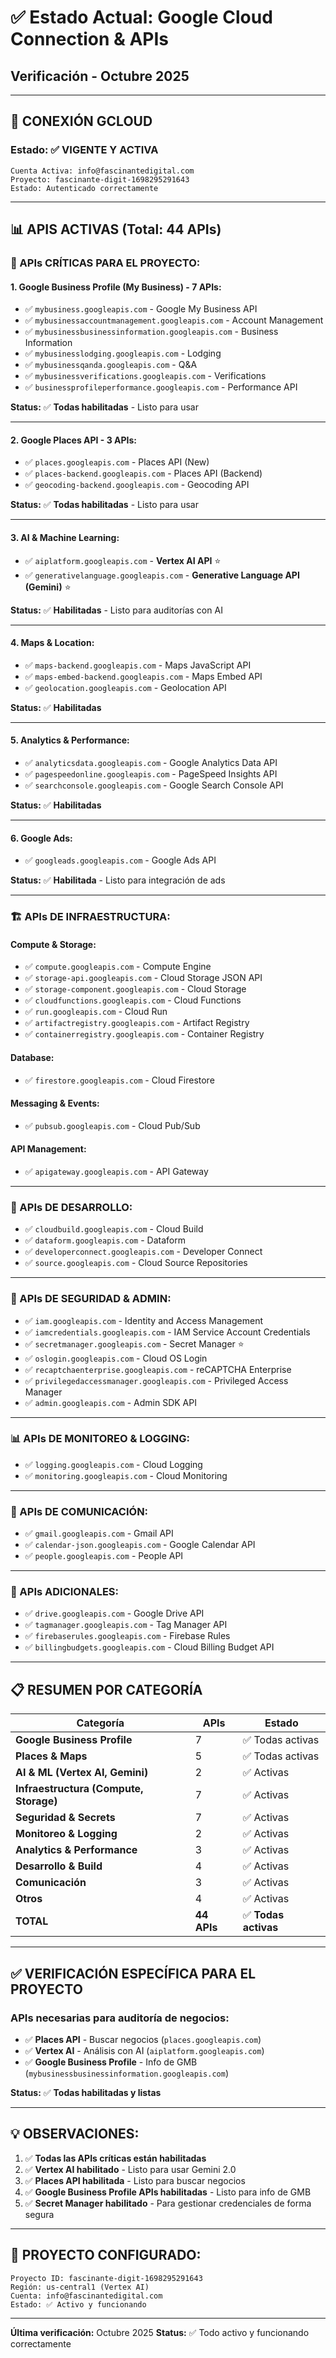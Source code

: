 # ✅ Estado Actual: Google Cloud Connection & APIs
## Verificación - Octubre 2025

---

## 🔐 **CONEXIÓN GCLOUD**

### **Estado:** ✅ **VIGENTE Y ACTIVA**

```
Cuenta Activa: info@fascinantedigital.com
Proyecto: fascinante-digit-1698295291643
Estado: Autenticado correctamente
```

---

## 📊 **APIS ACTIVAS (Total: 44 APIs)**

### **🎯 APIs CRÍTICAS PARA EL PROYECTO:**

#### **1. Google Business Profile (My Business) - 7 APIs:**
- ✅ `mybusiness.googleapis.com` - Google My Business API
- ✅ `mybusinessaccountmanagement.googleapis.com` - Account Management
- ✅ `mybusinessbusinessinformation.googleapis.com` - Business Information
- ✅ `mybusinesslodging.googleapis.com` - Lodging
- ✅ `mybusinessqanda.googleapis.com` - Q&A
- ✅ `mybusinessverifications.googleapis.com` - Verifications
- ✅ `businessprofileperformance.googleapis.com` - Performance API

**Status:** ✅ **Todas habilitadas** - Listo para usar

---

#### **2. Google Places API - 3 APIs:**
- ✅ `places.googleapis.com` - Places API (New)
- ✅ `places-backend.googleapis.com` - Places API (Backend)
- ✅ `geocoding-backend.googleapis.com` - Geocoding API

**Status:** ✅ **Todas habilitadas** - Listo para usar

---

#### **3. AI & Machine Learning:**
- ✅ `aiplatform.googleapis.com` - **Vertex AI API** ⭐
- ✅ `generativelanguage.googleapis.com` - **Generative Language API (Gemini)** ⭐

**Status:** ✅ **Habilitadas** - Listo para auditorías con AI

---

#### **4. Maps & Location:**
- ✅ `maps-backend.googleapis.com` - Maps JavaScript API
- ✅ `maps-embed-backend.googleapis.com` - Maps Embed API
- ✅ `geolocation.googleapis.com` - Geolocation API

**Status:** ✅ **Habilitadas**

---

#### **5. Analytics & Performance:**
- ✅ `analyticsdata.googleapis.com` - Google Analytics Data API
- ✅ `pagespeedonline.googleapis.com` - PageSpeed Insights API
- ✅ `searchconsole.googleapis.com` - Google Search Console API

**Status:** ✅ **Habilitadas**

---

#### **6. Google Ads:**
- ✅ `googleads.googleapis.com` - Google Ads API

**Status:** ✅ **Habilitada** - Listo para integración de ads

---

### **🏗️ APIs DE INFRAESTRUCTURA:**

#### **Compute & Storage:**
- ✅ `compute.googleapis.com` - Compute Engine
- ✅ `storage-api.googleapis.com` - Cloud Storage JSON API
- ✅ `storage-component.googleapis.com` - Cloud Storage
- ✅ `cloudfunctions.googleapis.com` - Cloud Functions
- ✅ `run.googleapis.com` - Cloud Run
- ✅ `artifactregistry.googleapis.com` - Artifact Registry
- ✅ `containerregistry.googleapis.com` - Container Registry

#### **Database:**
- ✅ `firestore.googleapis.com` - Cloud Firestore

#### **Messaging & Events:**
- ✅ `pubsub.googleapis.com` - Cloud Pub/Sub

#### **API Management:**
- ✅ `apigateway.googleapis.com` - API Gateway

---

### **🔧 APIs DE DESARROLLO:**

- ✅ `cloudbuild.googleapis.com` - Cloud Build
- ✅ `dataform.googleapis.com` - Dataform
- ✅ `developerconnect.googleapis.com` - Developer Connect
- ✅ `source.googleapis.com` - Cloud Source Repositories

---

### **🔐 APIs DE SEGURIDAD & ADMIN:**

- ✅ `iam.googleapis.com` - Identity and Access Management
- ✅ `iamcredentials.googleapis.com` - IAM Service Account Credentials
- ✅ `secretmanager.googleapis.com` - Secret Manager ⭐
- ✅ `oslogin.googleapis.com` - Cloud OS Login
- ✅ `recaptchaenterprise.googleapis.com` - reCAPTCHA Enterprise
- ✅ `privilegedaccessmanager.googleapis.com` - Privileged Access Manager
- ✅ `admin.googleapis.com` - Admin SDK API

---

### **📊 APIs DE MONITOREO & LOGGING:**

- ✅ `logging.googleapis.com` - Cloud Logging
- ✅ `monitoring.googleapis.com` - Cloud Monitoring

---

### **📧 APIs DE COMUNICACIÓN:**

- ✅ `gmail.googleapis.com` - Gmail API
- ✅ `calendar-json.googleapis.com` - Google Calendar API
- ✅ `people.googleapis.com` - People API

---

### **🚗 APIs ADICIONALES:**

- ✅ `drive.googleapis.com` - Google Drive API
- ✅ `tagmanager.googleapis.com` - Tag Manager API
- ✅ `firebaserules.googleapis.com` - Firebase Rules
- ✅ `billingbudgets.googleapis.com` - Cloud Billing Budget API

---

## 📋 **RESUMEN POR CATEGORÍA**

| Categoría | APIs | Estado |
|-----------|------|--------|
| **Google Business Profile** | 7 | ✅ Todas activas |
| **Places & Maps** | 5 | ✅ Todas activas |
| **AI & ML (Vertex AI, Gemini)** | 2 | ✅ Activas |
| **Infraestructura (Compute, Storage)** | 7 | ✅ Activas |
| **Seguridad & Secrets** | 7 | ✅ Activas |
| **Monitoreo & Logging** | 2 | ✅ Activas |
| **Analytics & Performance** | 3 | ✅ Activas |
| **Desarrollo & Build** | 4 | ✅ Activas |
| **Comunicación** | 3 | ✅ Activas |
| **Otros** | 4 | ✅ Activas |
| **TOTAL** | **44 APIs** | ✅ **Todas activas** |

---

## ✅ **VERIFICACIÓN ESPECÍFICA PARA EL PROYECTO**

### **APIs necesarias para auditoría de negocios:**

- ✅ **Places API** - Buscar negocios (`places.googleapis.com`)
- ✅ **Vertex AI** - Análisis con AI (`aiplatform.googleapis.com`)
- ✅ **Google Business Profile** - Info de GMB (`mybusinessbusinessinformation.googleapis.com`)

**Status:** ✅ **Todas habilitadas y listas**

---

## 💡 **OBSERVACIONES:**

1. ✅ **Todas las APIs críticas están habilitadas**
2. ✅ **Vertex AI habilitado** - Listo para usar Gemini 2.0
3. ✅ **Places API habilitada** - Listo para buscar negocios
4. ✅ **Google Business Profile APIs habilitadas** - Listo para info de GMB
5. ✅ **Secret Manager habilitado** - Para gestionar credenciales de forma segura

---

## 🎯 **PROYECTO CONFIGURADO:**

```
Proyecto ID: fascinante-digit-1698295291643
Región: us-central1 (Vertex AI)
Cuenta: info@fascinantedigital.com
Estado: ✅ Activo y funcionando
```

---

**Última verificación:** Octubre 2025
**Status:** ✅ Todo activo y funcionando correctamente
